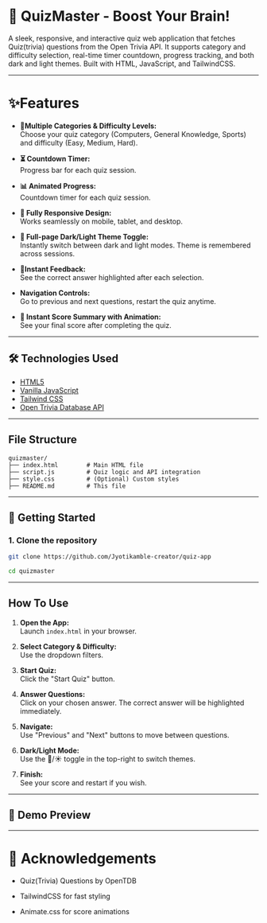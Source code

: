 # 🎯 QuizMaster - Boost Your Brain!

A sleek, responsive, and interactive quiz web application that fetches Quiz(trivia) questions from the Open Trivia API. It supports category and difficulty selection, real-time timer countdown, progress tracking, and both dark and light themes. Built with HTML, JavaScript, and TailwindCSS.

---

# ✨Features

- **🚀Multiple Categories & Difficulty Levels:**  
  Choose your quiz category (Computers, General Knowledge, Sports) and difficulty (Easy, Medium, Hard).

- **⏳ Countdown Timer:**  
  Progress bar for each quiz session.

- **📊 Animated Progress:**  
  Countdown timer for each quiz session.

- **📱 Fully Responsive Design:**  
  Works seamlessly on mobile, tablet, and desktop.

- **🌙 Full-page Dark/Light Theme Toggle:**  
  Instantly switch between dark and light modes. Theme is remembered across sessions.

- **🔘Instant Feedback:**  
  See the correct answer highlighted after each selection.

- **Navigation Controls:**  
  Go to previous and next questions, restart the quiz anytime.

- **🧠 Instant Score Summary with Animation:**  
  See your final score after completing the quiz.

---
## 🛠️ Technologies Used

- [HTML5](https://developer.mozilla.org/en-US/docs/Glossary/HTML5)
- [Vanilla JavaScript](https://developer.mozilla.org/en-US/docs/Web/JavaScript)
- [Tailwind CSS](https://tailwindcss.com/)
- [Open Trivia Database API](https://opentdb.com/api_config.php)

---
## File Structure

```
quizmaster/
├── index.html        # Main HTML file
├── script.js         # Quiz logic and API integration
├── style.css         # (Optional) Custom styles
├── README.md         # This file

```
---

## 🚀 Getting Started

### 1. Clone the repository

```bash
git clone https://github.com/Jyotikamble-creator/quiz-app

cd quizmaster
```

---

## How To Use

1. **Open the App:**  
   Launch `index.html` in your browser.

2. **Select Category & Difficulty:**  
   Use the dropdown filters.

3. **Start Quiz:**  
   Click the "Start Quiz" button.

4. **Answer Questions:**  
   Click on your chosen answer. The correct answer will be highlighted immediately.

5. **Navigate:**  
   Use "Previous" and "Next" buttons to move between questions.

6. **Dark/Light Mode:**  
   Use the 🌙/☀️ toggle in the top-right to switch themes.

7. **Finish:**  
   See your score and restart if you wish.

---
## 📸 Demo Preview



---
# 🙌 Acknowledgements
- Quiz(Trivia) Questions by OpenTDB

- TailwindCSS for fast styling

- Animate.css for score animations

